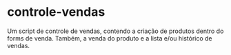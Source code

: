 # controle-vendas
Um script de controle de vendas, contendo a criação de produtos dentro do forms de venda. Também, a venda do produto e a lista e/ou histórico de vendas.
